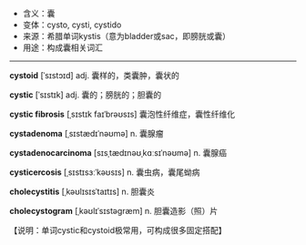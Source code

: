 - <span class="definition">含义：囊</span>
- <span class="definition">变体：cysto, cysti, cystido</span>
- <span class="definition">来源：希腊单词kystis（意为bladder或sac，即膀胱或囊）</span>
- <span class="definition">用途：构成囊相关词汇</span>


---


<span class="vocabulary">**cystoid**</span> [ˈsɪstɔɪd] adj. 囊样的，类囊肿，囊状的 

<span class="vocabulary">**cystic**</span> [ˈsɪstɪk] adj. 囊的；膀胱的；胆囊的

<span class="vocabulary">**cystic fibrosis**</span> [ˌsɪstɪk faɪˈbrəʊsɪs] 囊泡性纤维症，囊性纤维化

<span class="vocabulary">**cystadenoma**</span> [ˌsɪstædɪˈnəʊmə] n. 囊腺瘤

<span class="vocabulary">**cystadenocarcinoma**</span> [sɪsˌtædɪnəʊˌkɑːsɪˈnəʊmə] n. 囊腺癌

<span class="vocabulary">**cysticercosis**</span> [ˌsɪstɪsɜːˈkəʊsɪs] n. 囊虫病，囊尾蚴病

<span class="vocabulary">**cholecystitis**</span> [ˌkəʊlɪsɪsˈtaɪtɪs] n. 胆囊炎

<span class="vocabulary">**cholecystogram**</span> [ˌkəʊlɪˈsɪstəgræm] n. 胆囊造影（照）片

【说明：单词cystic和cystoid极常用，可构成很多固定搭配】
